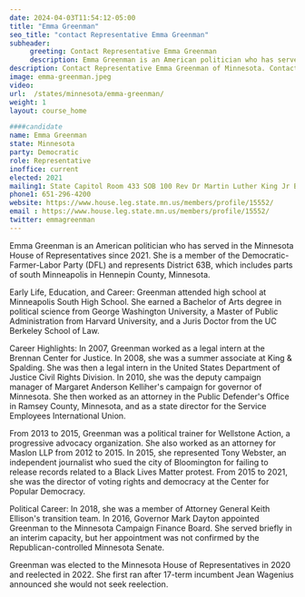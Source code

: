```yaml
---
date: 2024-04-03T11:54:12-05:00
title: "Emma Greenman"
seo_title: "contact Representative Emma Greenman"
subheader:
     greeting: Contact Representative Emma Greenman
     description: Emma Greenman is an American politician who has served in the Minnesota House of Representatives since 2021. She is a member of the Democratic-Farmer-Labor Party (DFL) and represents District 63B, which includes parts of south Minneapolis in Hennepin County, Minnesota.
description: Contact Representative Emma Greenman of Minnesota. Contact information for Emma Greenman includes email address, phone number, and mailing address.
image: emma-greenman.jpeg
video:
url:  /states/minnesota/emma-greenman/
weight: 1
layout: course_home

####candidate
name: Emma Greenman
state: Minnesota
party: Democratic
role: Representative
inoffice: current
elected: 2021
mailing1: State Capitol Room 433 SOB 100 Rev Dr Martin Luther King Jr Blvd St. Paul, MN 55155-1298
phone1: 651-296-4200
website: https://www.house.leg.state.mn.us/members/profile/15552/
email : https://www.house.leg.state.mn.us/members/profile/15552/
twitter: emmagreenman
---
```


Emma Greenman is an American politician who has served in the Minnesota House of Representatives since 2021. She is a member of the Democratic-Farmer-Labor Party (DFL) and represents District 63B, which includes parts of south Minneapolis in Hennepin County, Minnesota.

Early Life, Education, and Career:
Greenman attended high school at Minneapolis South High School. She earned a Bachelor of Arts degree in political science from George Washington University, a Master of Public Administration from Harvard University, and a Juris Doctor from the UC Berkeley School of Law.

Career Highlights:
In 2007, Greenman worked as a legal intern at the Brennan Center for Justice. In 2008, she was a summer associate at King & Spalding. She was then a legal intern in the United States Department of Justice Civil Rights Division. In 2010, she was the deputy campaign manager of Margaret Anderson Kelliher's campaign for governor of Minnesota. She then worked as an attorney in the Public Defender's Office in Ramsey County, Minnesota, and as a state director for the Service Employees International Union.

From 2013 to 2015, Greenman was a political trainer for Wellstone Action, a progressive advocacy organization. She also worked as an attorney for Maslon LLP from 2012 to 2015. In 2015, she represented Tony Webster, an independent journalist who sued the city of Bloomington for failing to release records related to a Black Lives Matter protest. From 2015 to 2021, she was the director of voting rights and democracy at the Center for Popular Democracy.

Political Career:
In 2018, she was a member of Attorney General Keith Ellison's transition team. In 2016, Governor Mark Dayton appointed Greenman to the Minnesota Campaign Finance Board. She served briefly in an interim capacity, but her appointment was not confirmed by the Republican-controlled Minnesota Senate.

Greenman was elected to the Minnesota House of Representatives in 2020 and reelected in 2022. She first ran after 17-term incumbent Jean Wagenius announced she would not seek reelection.
